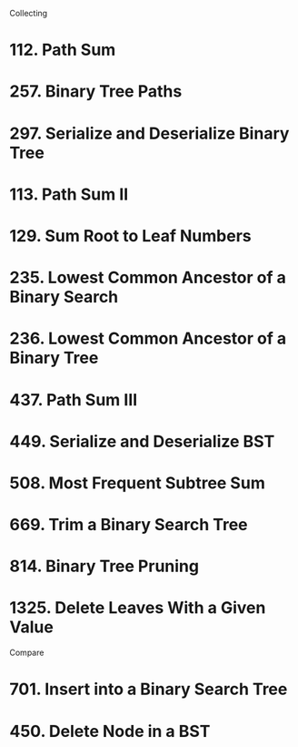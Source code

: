 Collecting
# 112. Path Sum
# 257. Binary Tree Paths
# 297. Serialize and Deserialize Binary Tree
# 113. Path Sum II
# 129. Sum Root to Leaf Numbers
# 235. Lowest Common Ancestor of a Binary Search
# 236. Lowest Common Ancestor of a Binary Tree
# 437. Path Sum III
# 449. Serialize and Deserialize BST
# 508. Most Frequent Subtree Sum
# 669. Trim a Binary Search Tree
# 814. Binary Tree Pruning
# 1325. Delete Leaves With a Given Value

Compare

# 701. Insert into a Binary Search Tree
# 450. Delete Node in a BST

